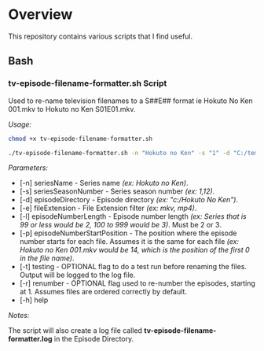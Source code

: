 # Overview

This repository contains various scripts that I find useful.

## Bash

### tv-episode-filename-formatter.sh Script

Used to re-name television filenames to a S##E## format ie Hokuto No Ken 001.mkv to Hokuto no Ken S01E01.mkv.

*Usage:*

```bash
chmod +x tv-episode-filename-formatter.sh

./tv-episode-filename-formatter.sh -n "Hokuto no Ken" -s "1" -d "C:/temp/My Plex/My Anime/Hokuto no Ken" -e "mkv" -l "3" -p "14"
```

*Parameters:*

- [-n] seriesName - Series name *(ex: Hokuto no Ken)*.
- [-s] seriesSeasonNumber - Series season number *(ex: 1,12)*.
- [-d] episodeDirectory - Episode directory *(ex: "c:/Hokuto No Ken")*.
- [-e] fileExtension - File Extension filter *(ex: mkv, mp4)*.
- [-l] episodeNumberLength - Episode number length *(ex: Series that is 99 or less would be 2, 100 to 999 would be 3)*.  Must be 2 or 3.
- [-p] episodeNumberStartPosition - The position where the episode number starts for each file.  Assumes it is the same for each file *(ex: Hokuto no Ken 001.mkv would be 14, which is the position of the first 0 in the file name)*.
- [-t] testing - OPTIONAL flag to do a test run before renaming the files.  Output will be logged to the log file.
- [-r] renumber - OPTIONAL flag used to re-number the episodes, starting at 1.  Assumes files are ordered correctly by default.
- [-h] help

*Notes:*

The script will also create a log file called **tv-episode-filename-formatter.log** in the Episode Directory.